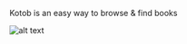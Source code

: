 Kotob is an easy way to browse & find books


![alt text](https://raw.githubusercontent.com/YassinHussein/afropay_pay_page/master/kotob.png)
